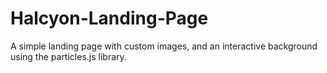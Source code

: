 # Halcyon-Landing-Page
A simple landing page with custom images, and an interactive background using the particles.js library.
